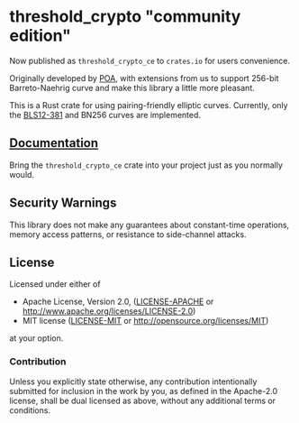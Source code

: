 # threshold_crypto "community edition"

Now published as `threshold_crypto_ce` to `crates.io` for users convenience.

Originally developed by [POA](https://github.com/poanetwork/threshold_crypto), with extensions from us to support 256-bit Barreto-Naehrig curve and make this library a little more pleasant. 

This is a Rust crate for using pairing-friendly elliptic curves. Currently, only the [BLS12-381](https://z.cash/blog/new-snark-curve.html) and BN256 curves are implemented.

## [Documentation](https://docs.rs/threshold_crypto_ce/)

Bring the `threshold_crypto_ce` crate into your project just as you normally would.

## Security Warnings

This library does not make any guarantees about constant-time operations, memory
access patterns, or resistance to side-channel attacks.

## License

Licensed under either of

 * Apache License, Version 2.0, ([LICENSE-APACHE](LICENSE-APACHE) or
   http://www.apache.org/licenses/LICENSE-2.0)
 * MIT license ([LICENSE-MIT](LICENSE-MIT) or http://opensource.org/licenses/MIT)

at your option.

### Contribution

Unless you explicitly state otherwise, any contribution intentionally
submitted for inclusion in the work by you, as defined in the Apache-2.0
license, shall be dual licensed as above, without any additional terms or
conditions.
